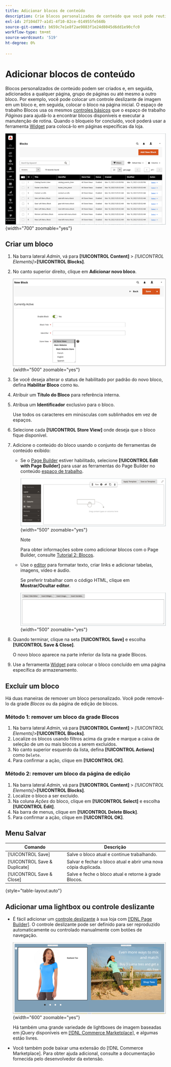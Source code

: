 ```yaml
---
title: Adicionar blocos de conteúdo
description: Crie blocos personalizados de conteúdo que você pode reutilizar em qualquer página ou em outro bloco.
exl-id: 2f104d77-a1d1-4f10-82ce-014955fe560b
source-git-commit: b659c7e1e8f2ae9883f1e24d8045d6dd1e90cfc0
workflow-type: tm+mt
source-wordcount: '519'
ht-degree: 0%

---
```


# Adicionar blocos de conteúdo

Blocos personalizados de conteúdo podem ser criados e, em seguida, adicionados a qualquer página, grupo de páginas ou até mesmo a outro bloco. Por exemplo, você pode colocar um controle deslizante de imagem em um bloco e, em seguida, colocar o bloco na página inicial. O espaço de trabalho Blocos usa os mesmos [controles básicos](pages-workspace.md) que o espaço de trabalho _Páginas_ para ajudá-lo a encontrar blocos disponíveis e executar a manutenção de rotina. Quando o bloqueio for concluído, você poderá usar a ferramenta [Widget](widget-static-block.md) para colocá-lo em páginas específicas da loja.

![A página Blocos exibe uma grade de blocos existentes](./assets/blocks-workspace.png){width="700" zoomable="yes"}

## Criar um bloco

1. Na barra lateral _Admin_, vá para **[!UICONTROL Content]** > _[!UICONTROL Elements]_>**[!UICONTROL Blocks]**.

1. No canto superior direito, clique em **Adicionar novo bloco**.

   ![A página Novo Bloco exibe opções e um espaço de conteúdo](./assets/block-detail.png){width="500" zoomable="yes"}

1. Se você deseja alterar o status de habilitado por padrão do novo bloco, defina **Habilitar Bloco** como `No`.

1. Atribuir um **Título do Bloco** para referência interna.

1. Atribua um **Identificador** exclusivo para o bloco.

   Use todos os caracteres em minúsculas com sublinhados em vez de espaços.

1. Selecione cada **[!UICONTROL Store View]** onde deseja que o bloco fique disponível.

1. Adicione o conteúdo do bloco usando o conjunto de ferramentas de conteúdo exibido:

   - Se o [Page Builder](../page-builder/introduction.md) estiver habilitado, selecione **[!UICONTROL Edit with Page Builder]** para usar as ferramentas do Page Builder no conteúdo [espaço de trabalho](../page-builder/workspace.md).

     ![Espaço de trabalho do Page Builder](./assets/pb-workspace-block.png){width="500" zoomable="yes"}

     >[!NOTE]
     >
     >Para obter informações sobre como adicionar blocos com o Page Builder, consulte [Tutorial 2: Blocos](../page-builder/2-blocks.md).

   - Use o [editor](editor.md) para formatar texto, criar links e adicionar tabelas, imagens, vídeo e áudio.

     Se preferir trabalhar com o código HTML, clique em **Mostrar/Ocultar editor**.

     ![Bloquear editor (oculto)](./assets/block-editor-hidden.png){width="500" zoomable="yes"}

1. Quando terminar, clique na seta **[!UICONTROL Save]** e escolha **[!UICONTROL Save & Close]**.

   O novo bloco aparece na parte inferior da lista na grade Blocos.

1. Use a ferramenta [Widget](widget-static-block.md) para colocar o bloco concluído em uma página específica do armazenamento.

## Excluir um bloco

Há duas maneiras de remover um bloco personalizado. Você pode removê-lo da grade _Blocos_ ou da página de edição de blocos.

### Método 1: remover um bloco da grade Blocos

1. Na barra lateral _Admin_, vá para **[!UICONTROL Content]** > _[!UICONTROL Elements]_>**[!UICONTROL Blocks]**.
1. Localize os blocos usando filtros acima da grade e marque a caixa de seleção de um ou mais blocos a serem excluídos.
1. No canto superior esquerdo da lista, defina **[!UICONTROL Actions]** como `Delete`.
1. Para confirmar a ação, clique em **[!UICONTROL OK]**.

### Método 2: remover um bloco da página de edição

1. Na barra lateral _Admin_, vá para **[!UICONTROL Content]** > _[!UICONTROL Elements]_>**[!UICONTROL Blocks]**.
1. Localize o bloco a ser excluído.
1. Na coluna _Ações_ do bloco, clique em **[!UICONTROL Select]** e escolha **[!UICONTROL Edit]**.
1. Na barra de menus, clique em **[!UICONTROL Delete Block]**.
1. Para confirmar a ação, clique em **[!UICONTROL OK]**.

## Menu Salvar

| Comando | Descrição |
|----------|----------- |
| [!UICONTROL Save] | Salve o bloco atual e continue trabalhando. |
| [!UICONTROL Save & Duplicate] | Salvar e fechar o bloco atual e abrir uma nova cópia duplicada. |
| [!UICONTROL Save & Close] | Salve e feche o bloco atual e retorne à grade Blocos. |

{style="table-layout:auto"}

## Adicionar uma lightbox ou controle deslizante

- É fácil adicionar um [controle deslizante](../page-builder/slider.md) à sua loja com [[!DNL Page Builder]](../page-builder/introduction.md). O controle deslizante pode ser definido para ser reproduzido automaticamente ou controlado manualmente com botões de navegação.

  ![Controle deslizante do Page Builder](./assets/pb-tutorial3-slider-tee-shirt-promo.png){width="600" zoomable="yes"}

  Há também uma grande variedade de lightboxes de imagem baseadas em jQuery disponíveis em [[!DNL Commerce Marketplace]][1], e algumas estão livres.

- Você também pode baixar uma extensão do [!DNL Commerce Marketplace]. Para obter ajuda adicional, consulte a documentação fornecida pelo desenvolvedor da extensão.

[1]: https://marketplace.magento.com/extensions.html?q=lightbox
